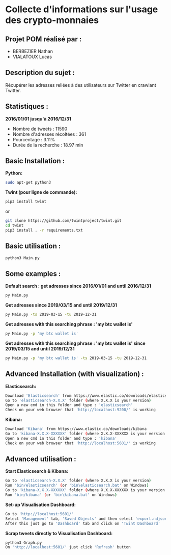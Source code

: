 # Collecte d'informations sur l'usage des crypto-monnaies

## Projet POM réalisé par :
- BERBEZIER Nathan
- VIALATOUX Lucas


## Description du sujet :

Récupérer les adresses reliées à des utilisateurs sur Twitter en crawlant Twitter.

## Statistiques :
**2016/01/01 jusqu'à 2016/12/31**
- Nombre de tweets : 11590
- Nombre d'adresses récoltées : 361
- Pourcentage : 3.11%
- Durée de la recherche : 18.97 min



## Basic Installation :

**Python:**
```bash
sudo apt-get python3
```

**Twint (pour ligne de commande):**
```bash
pip3 install twint
```
or

```bash
git clone https://github.com/twintproject/twint.git
cd twint
pip3 install . -r requirements.txt
```
## Basic utilisation :
```bash
python3 Main.py
```

## Some examples :
**Default search : get adresses since 2016/01/01 and until 2016/12/31**
```bash
py Main.py
```

**Get adresses since 2019/03/15 and until 2019/12/31**
```bash
py Main.py -ts 2019-03-15 -tu 2019-12-31
```

**Get adresses with this searching phrase : 'my btc wallet is'**
```bash
py Main.py -p 'my btc wallet is'
```

**Get adresses with this searching phrase : 'my btc wallet is' since 2019/03/15 and until 2019/12/31**
```bash
py Main.py -p 'my btc wallet is' -ts 2019-03-15 -tu 2019-12-31
```

## Advanced Installation (with visualization) :

**Elasticsearch:**
```bash
Download 'Elasticsearch' from https://www.elastic.co/downloads/elasticsearch
Go to 'elasticsearch-X.X.X' folder (where X.X.X is your version)
Open a new cmd in this folder and type : 'elasticsearch'
Check on your web browser that 'http://localhost:9200/' is working
```

**Kibana:**
```bash
Download 'Kibana' from https://www.elastic.co/downloads/kibana
Go to 'kibana-X.X.X-XXXXXX' folder (where X.X.X-XXXXXX is your version and OS system)
Open a new cmd in this folder and type : 'kibana'
Check on your web browser that 'http://localhost:5601/' is working
```

## Advanced utilisation :

**Start Elasticsearch & Kibana:**
```bash
Go to 'elasticsearch-X.X.X' folder (where X.X.X is your version)
Run 'bin/elasticsearch' (or 'bin\elasticsearch.bat' on Windows)
Go to 'kibana-X.X.X-XXXXXX' folder (where X.X.X-XXXXXX is your version and OS system)
Run 'bin/kibana' (or 'bin\kibana.bat' on Windows)
```

**Set-up Visualisation Dashboard:**
```bash
Go to 'http://localhost:5601/'
Select 'Management' tab, 'Saved Objects' and then select 'export.ndjson'.
After this just go to 'Dashboard' tab and click on 'Twint Dashboard'
```

**Scrap tweets directly to Visualisation Dashboard:**
```bash
python3 Graph.py
On 'http://localhost:5601/' just click 'Refresh' button
```
